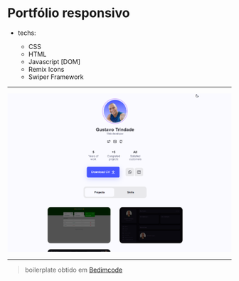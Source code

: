 # Portfólio responsivo

- techs:

  - CSS
  - HTML
  - Javascript [DOM]
  - Remix Icons
  - Swiper Framework 

---

<img src="./preview.png">

----

> boilerplate obtido em [Bedimcode](https://www.youtube.com/c/Bedimcode)